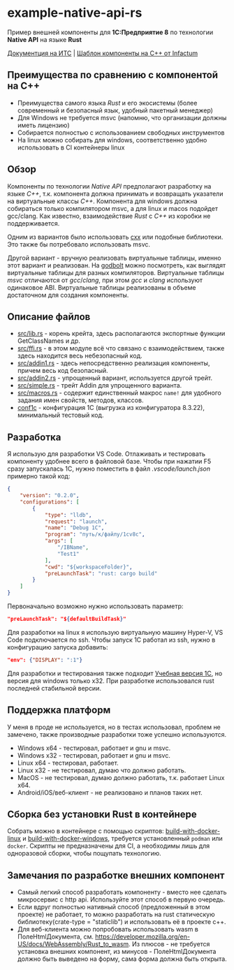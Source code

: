 # example-native-api-rs
Пример внешней компоненты для **1С:Предприятие 8** по технологии **Native API** на языке **Rust**

[Документция на ИТС](https://its.1c.ru/db/metod8dev#content:3221:hdoc) |
[Шаблон компоненты на C++ от Infactum](https://github.com/Infactum/addin-template)

## Преимущества по сравнению с компонентой на C++
* Преимущества самого языка *Rust* и его экосистемы (более современный и безопасный язык, удобный пакетный менеджер)
* Для Windows не требуется msvc (напомню, что организации должны иметь лицензию)
* Собирается полностью с использованием свободных инструментов
* На linux можно собирать для windows, соответственно удобно использовать в CI контейнеры linux

## Обзор
Компоненты по технологии *Native API* предполагают разработку на языке *C++*, т.к. компонента должна принимать и возвращать указатели на виртуальные классы *C++*. Компонента для windows должна собираться только компилятором msvc, а для linux и macos подойдет gcc/clang.
Как известно, взаимодействие *Rust* с *C++* из коробки не поддерживается. 

Одним из вариантов было использовать [cxx](https://github.com/dtolnay/cxx) или подобные библиотеки. Это также бы потребовало использовать msvc.

Другой вариант - вручную реализовать виртуальные таблицы, именно этот вариант и реализован.
На [godbolt](https://godbolt.org/z/KM3jaWMWs) можно посмотреть, как выглядят виртуальные таблицы для разных компиляторов. Виртуальные таблицы *msvc* отличаются от *gcc*/*clang*, при этом *gcc* и *clang* используют одинаковое ABI. Виртуальные таблицы реализованы в объеме достаточном для создания компоненты.

## Описание файлов
* [src/lib.rs](src/lib.rs) - корень крейта, здесь располагаются экспортные функции GetClassNames и др.
* [src/ffi.rs](src/ffi.rs) - в этом модуле всё что связано с взаимодействием, также здесь находится весь небезопасный код.
* [src/addin1.rs](src/addin1.rs) - здесь непосредственно реализация компоненты, причем весь код безопасный.
* [src/addin2.rs](src/addin2.rs) - упрощенный вариант, используется другой трейт.
* [src/simple.rs](src/simple.rs) - трейт Addin для упрощенного варианта.
* [src/macros.rs](src/macros.rs) - содержит единственный макрос `name!` для удобного задания имен свойств, методов, классов.
* [conf1c](conf1c) - конфигурация 1С (выгрузка из конфигуратора 8.3.22), минимальный тестовый код.

## Разработка
Я использую для разработки VS Code. Отлаживать и тестировать компоненту удобнее всего в файловой базе. Чтобы при нажатии F5 сразу запускалась 1С, нужно поместить в файл *.vscode/launch.json* примерно такой код:
```json
{
    "version": "0.2.0",
    "configurations": [
        {
            "type": "lldb",
            "request": "launch",
            "name": "Debug 1С",
            "program": "путь/к/файлу/1cv8c",
            "args": [
                "/IBName",
                "Test1"
            ],
            "cwd": "${workspaceFolder}",
            "preLaunchTask": "rust: cargo build"
        }
    ]
}
```
Первоначально возможно нужно использовать параметр:
```json
"preLaunchTask": "${defaultBuildTask}"
```
Для разработки на linux я использую виртуальную машину Hyper-V, VS Code подключается по ssh. Чтобы запуск 1С работал из ssh, нужно в конфигурацию запуска добавить:
```json
"env": {"DISPLAY": ":1"}
```
Для разработки и тестирования также подходит [Учебная версия 1С](https://online.1c.ru/catalog/free/learning.php), но версия для windows только x32.
При разработке использовался rust последней стабильной версии.

## Поддержка платформ
У меня в проде не используется, но в тестах использовал, проблем не замечено, также производные разработки тоже успешно используются.
- Windows x64 - тестировал, работает и gnu и msvc.
- Windows x32 - тестировал, работает и gnu и msvc.
- Linux x64 - тестировал, работает.
- Linux x32 - не тестировал, думаю что должно работать.
- MacOS - не тестировал, думаю должно работать, т.к. работает Linux x64.
- Android/iOS/веб-клиент - не реализовано и планов таких нет.

## Сборка без установки Rust в контейнере
Собрать можно в контейнере с помощью скриптов: [build-with-docker-linux](build-with-docker-linux) и [build-with-docker-windows](build-with-docker-windows), требуется установленный `podman` или `docker`. Скрипты не предназначены для CI, а необходимы лишь для одноразовой сборки, чтобы пощупать технологию.

## Замечания по разработке внешних компонент
- Самый легкий способ разработать компоненту - вместо нее сделать микросервис с http api. Используйте этот способ в первую очередь.
- Если вдруг полностью нативный способ (предложенный в этом проекте) не работает, то можно разработать на rust статическую библиотеку(crate-type = "staticlib") и использовать её в проекте c++.
- Для веб-клиента можно попробовать использовать wasm в ПолеHtmlДокумента, см. https://developer.mozilla.org/en-US/docs/WebAssembly/Rust_to_wasm. Из плюсов - не требуется установка внешних компонент, из минусов - ПолеHtmlДокумента должно быть выведено на форму, сама форма должна быть открыта.
